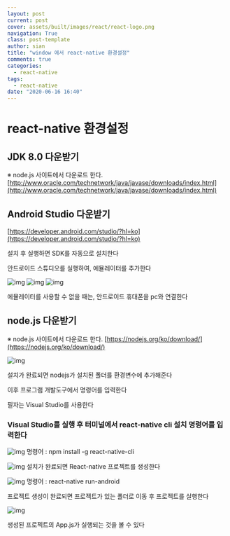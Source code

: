 ```yaml
---
layout: post
current: post
cover: assets/built/images/react/react-logo.png
navigation: True
class: post-template
author: sian
title: "window 에서 react-native 환경설정"
comments: true
categories:
  - react-native
tags:
  - react-native
date: "2020-06-16 16:40"
---
```


# react-native 환경설정


## JDK 8.0 다운받기


※ node.js 사이트에서 다운로드 한다.
[http://www.oracle.com/technetwork/java/javase/downloads/index.html](http://www.oracle.com/technetwork/java/javase/downloads/index.html)




## Android Studio 다운받기



[https://developer.android.com/studio/?hl=ko](https://developer.android.com/studio/?hl=ko)




설치 후 실행하면 SDK를 자동으로 설치한다




안드로이드 스튜디오를 실행하여, 에뮬레이터를 추가한다



![img](\assets\built\images\react\react-native-android\react-native-android-01.png)
![img](\assets\built\images\react\react-native-android\react-native-android-02.png)
![img](\assets\built\images\react\react-native-android\react-native-android-03.png)



에뮬레이터를 사용할 수 없을 때는, 안드로이드 휴대폰을 pc와 연결한다



## node.js 다운받기

※ node.js 사이트에서 다운로드 한다.
[https://nodejs.org/ko/download/](https://nodejs.org/ko/download/)


![img](\assets\built\images\react\react-native-android\react-native-android-09.png)



설치가 완료되면 nodejs가 설치된 폴더를 환경변수에 추가해준다


이후 프로그램 개발도구에서 명령어를 입력한다

필자는 Visual Studio를 사용한다



### Visual Studio를 실행 후 터미널에서 react-native cli 설치 명령어를 입력한다

![img](\assets\built\images\react\react-native-android\react-native-android-10.png)
명령어 : npm install -g react-native-cli






![img](\assets\built\images\react\react-native-android\react-native-android-06.png)
설치가 완료되면 React-native 프로젝트를 생성한다






![img](\assets\built\images\react\react-native-android\react-native-android-07.png)
명령어 : react-native run-android


프로젝트 생성이 완료되면 프로젝트가 있는 폴더로 이동 후 프로젝트를 실행한다





![img](\assets\built\images\react\react-native-android\react-native-android-11.png)




생성된 프로젝트의 App.js가 실행되는 것을 볼 수 있다